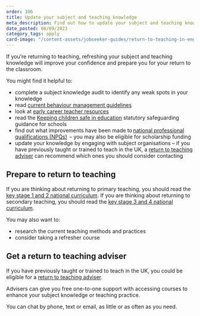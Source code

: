 ```yaml
---
order: 106
title: Update your subject and teaching knowledge
meta_description: Find out how to update your subject and teaching knowledge to help return to teaching.
date_posted: 08/09/2023
category_tags: apply
card-image: "/content-assets/jobseeker-guides/return-to-teaching-in-england/update-your-subject-and-teaching-knowledge.jpg"
---
```


If you’re returning to teaching, refreshing your subject and teaching knowledge will improve your confidence and prepare you for your return to the classroom.

You might find it helpful to:

* complete a subject knowledge audit to identify any weak spots in your knowledge 
* read [current behaviour management guidelines](https://www.gov.uk/government/publications/behaviour-in-schools--2)
* look at [early career teacher resources](https://support-for-early-career-teachers.education.gov.uk/)
* read the [Keeping children safe in education](https://www.gov.uk/government/publications/keeping-children-safe-in-education--2) statutory safeguarding guidance for schools
* find out what improvements have been made to [national professional qualifications (NPQs)](https://www.gov.uk/guidance/national-professional-qualification-npq-courses?)  – you may also be eligible for scholarship funding
* update your knowledge by engaging with subject organisations – if you have previously taught or trained to teach in the UK, a [return to teaching adviser](https://getintoteaching.education.gov.uk/landing/return-to-teaching-advisers?) can recommend which ones you should consider contacting

## Prepare to return to teaching

If you are thinking about returning to primary teaching, you should read the [key stage 1 and 2 national curriculum](https://www.gov.uk/government/publications/national-curriculum-in-england-primary-curriculum?). If you are thinking about returning to secondary teaching, you should read the [key stage 3 and 4 national curriculum](https://www.gov.uk/government/publications/national-curriculum-in-england-secondary-curriculum?).

You may also want to:

* research the current teaching methods and practices
* consider taking a refresher course

## Get a return to teaching adviser

If you have previously taught or trained to teach in the UK, you could be eligible for a [return to teaching adviser](https://getintoteaching.education.gov.uk/landing/return-to-teaching-advisers?).

Advisers can give you free one-to-one support with accessing courses to enhance your subject knowledge or teaching practice.

You can chat by phone, text or email, as little or as often as you need.